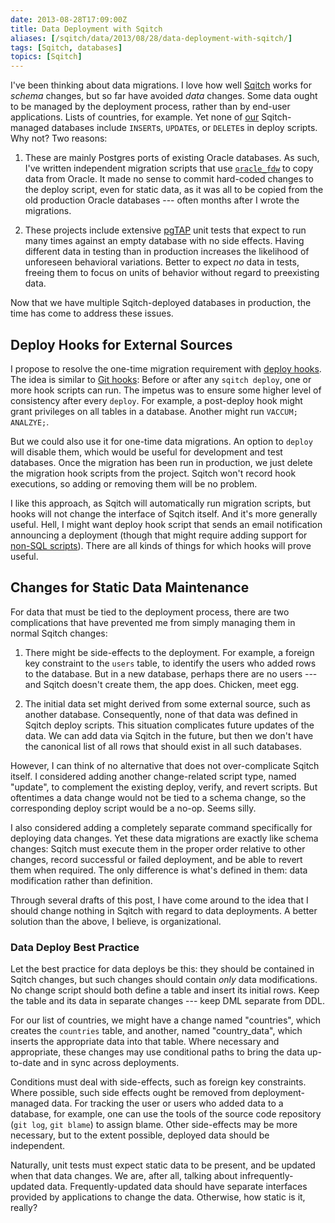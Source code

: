```yaml
--- 
date: 2013-08-28T17:09:00Z
title: Data Deployment with Sqitch
aliases: [/sqitch/data/2013/08/28/data-deployment-with-sqitch/]
tags: [Sqitch, databases]
topics: [Sqitch]
---
```


I've been thinking about data migrations. I love how well [Sqitch] works for
*schema* changes, but so far have avoided *data* changes. Some data ought to
be managed by the deployment process, rather than by end-user applications.
Lists of countries, for example. Yet none of [our] Sqitch-managed databases
include `INSERT`s, `UPDATE`s, or `DELETE`s in deploy scripts. Why not? Two
reasons:

1. These are mainly Postgres ports of existing Oracle databases. As such, I've
   written independent migration scripts that use [`oracle_fdw`] to copy data
   from Oracle. It made no sense to commit hard-coded changes to the deploy
   script, even for static data, as it was all to be copied from the old
   production Oracle databases --- often months after I wrote the migrations.

2. These projects include extensive [pgTAP] unit tests that expect to run many
   times against an empty database with no side effects. Having different data
   in testing than in production increases the likelihood of unforeseen
   behavioral variations. Better to expect *no* data in tests, freeing them to
   focus on units of behavior without regard to preexisting data.

Now that we have multiple Sqitch-deployed databases in production, the time
has come to address these issues.

Deploy Hooks for External Sources
---------------------------------

I propose to resolve the one-time migration requirement with [deploy hooks].
The idea is similar to [Git hooks]: Before or after any `sqitch deploy`, one
or more hook scripts can run. The impetus was to ensure some higher level of
consistency after every `deploy`. For example, a post-deploy hook might grant
privileges on all tables in a database. Another might run `VACCUM; ANALZYE;`.

But we could also use it for one-time data migrations. An option to `deploy`
will disable them, which would be useful for development and test databases.
Once the migration has been run in production, we just delete the migration
hook scripts from the project. Sqitch won't record hook executions, so adding
or removing them will be no problem.

I like this approach, as Sqitch will automatically run migration scripts, but
hooks will not change the interface of Sqitch itself. And it's more generally
useful. Hell, I might want deploy hook script that sends an email notification
announcing a deployment (though that might require adding support for
[non-SQL scripts]). There are all kinds of things for which hooks will prove
useful.

Changes for Static Data Maintenance
-----------------------------------

For data that must be tied to the deployment process, there are two
complications that have prevented me from simply managing them in normal
Sqitch changes:

1. There might be side-effects to the deployment. For example, a foreign key
   constraint to the `users` table, to identify the users who added rows to
   the database. But in a new database, perhaps there are no users --- and
   Sqitch doesn't create them, the app does. Chicken, meet egg.

2. The initial data set might derived from some external source, such as
   another database. Consequently, none of that data was defined in Sqitch
   deploy scripts. This situation complicates future updates of the data. We
   can add data via Sqitch in the future, but then we don't have the canonical
   list of all rows that should exist in all such databases.

However, I can think of no alternative that does not over-complicate Sqitch
itself. I considered adding another change-related script type, named
"update", to complement the existing deploy, verify, and revert scripts. But
oftentimes a data change would not be tied to a schema change, so the
corresponding deploy script would be a no-op. Seems silly.

I also considered adding a completely separate command specifically for
deploying data changes. Yet these data migrations are exactly like schema
changes: Sqitch must execute them in the proper order relative to other
changes, record successful or failed deployment, and be able to revert them
when required. The only difference is what's defined in them: data
modification rather than definition.

Through several drafts of this post, I have come around to the idea that I
should change nothing in Sqitch with regard to data deployments. A better
solution than the above, I believe, is organizational.

### Data Deploy Best Practice ###

Let the best practice for data deploys be this: they should be contained in
Sqitch changes, but such changes should contain *only* data modifications. No
change script should both define a table and insert its initial rows. Keep the
table and its data in separate changes --- keep DML separate from DDL.

For our list of countries, we might have a change named "countries", which
creates the `countries` table, and another, named "country_data", which
inserts the appropriate data into that table. Where necessary and appropriate,
these changes may use conditional paths to bring the data up-to-date and in
sync across deployments.

Conditions must deal with side-effects, such as foreign key constraints. Where
possible, such side effects ought be removed from deployment-managed data. For
tracking the user or users who added data to a database, for example, one can
use the tools of the source code repository (`git log`, `git blame`) to assign
blame. Other side-effects may be more necessary, but to the extent possible,
deployed data should be independent.

Naturally, unit tests must expect static data to be present, and be updated
when that data changes. We are, after all, talking about infrequently-updated
data. Frequently-updated data should have separate interfaces provided by
applications to change the data. Otherwise, how static is it, really?

[Sqitch]: http://sqitch.org/
[our]: http://iovation.com/
[`oracle_fdw`]: http://pgxn.org/extension/oracle_fdw
[pgTAP]: http://pgtap.org/
[deploy hooks]: https://github.com/theory/sqitch/issues/96
[Git hooks]: http://git-scm.com/docs/githooks
[non-SQL scripts]: https://github.com/theory/sqitch/issues/1

